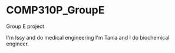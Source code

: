 # COMP310P_GroupE
Group E project

I'm Issy and do medical engineering
I'm Tania and I do biochemical engineer.
